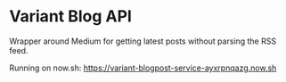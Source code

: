 # Variant Blog API

Wrapper around Medium for getting latest posts without parsing the RSS feed.

Running on now.sh: https://variant-blogpost-service-ayxrpnqazg.now.sh
